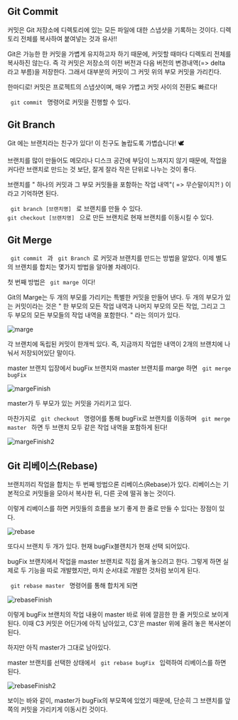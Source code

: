 ## Git Commit

커밋은 Git 저장소에 디렉토리에 있는 모든 파일에 대한 스냅샷을 기록하는 것이다.
디렉토리 전체를 복사하여 붙여넣는 것과 유사!!

Git은 가능한 한 커밋을 가볍게 유지하고자 하기 때문에, 커밋할 때마다 디렉토리 전체를 복사하진 않는다.
즉 각 커밋은 저장소의 이전 버전과 다음 버전의 변경내역(=> delta 라고 부름)을 저장한다. 그래서 대부분의 커밋이 그 커밋 위의 부모 커밋을 가리킨다.

한마디로! 커밋은 프로젝트의 스냅샷이며, 매우 가볍고 커밋 사이의 전환도 빠르다!

<code> git commit </code> 명령어로 커밋을 진행할 수 있다.

## Git Branch

Git 에는 브랜치라는 친구가 있다!
이 친구도 놀랍도록 가볍습니다! 🕊

브랜치를 많이 만들어도 메모리나 디스크 공간에 부담이 느껴지지 않기 때문에, 작업을 커다란 브랜치로 만드는 것 보단,
잘게 잘라 작은 단위로 나누는 것이 좋다.

브랜치를 " 하나의 커밋과 그 부모 커밋들을 포함하는 작업 내역"( => 무슨말이지?! ) 이라고 기억하면 된다.

<code> git branch [브랜치명] </code> 로 브랜치를 만들 수 있다.
<code> git checkout [브랜치명] </code> 으로 만든 브랜치로 현재 브랜치를 이동시킬 수 있다.

## Git Merge

<code> git commit </code> 과 <code> git Branch </code>로 커밋과 브랜치를 만드는 방법을 알았다.
이제 별도의 브랜치를 합치는 몇가지 방법을 알아볼 차례이다.

첫 번째 방법은 <code> git marge </code>이다!

Git의 Marge는 두 개의 부모를 가리키는 특별한 커밋을 만들어 낸다.
두 개의 부모가 있는 커밋이라는 것은 " 한 부모의 모든 작업 내역과 나머지 부모의 모든 작업, 그리고 그 두 부모의 모든 부모들의 작업 내역을 포함한다. " 라는
의미가 있다.

![marge](https://user-images.githubusercontent.com/52366178/90951093-748d5900-e492-11ea-8d5a-8c2be16b106b.JPG)

각 브랜치에 독립된 커밋이 한개씩 있다.
즉, 지금까지 작업한 내역이 2개의 브랜치에 나눠서 저장되어있단 말이다.

master 브랜치 입장에서 bugFix 브랜치와 master 브랜치를 marge 하면 <code> git merge bugFix </code>

![margeFinish](https://user-images.githubusercontent.com/52366178/90951094-7525ef80-e492-11ea-975f-c1b18a691fef.JPG)

master가 두 부모가 있는 커밋을 가리키고 있다.

마찬가지로 <code> git checkout </code> 명령어를 통해 bugFix로 브랜치를 이동하며 <code> git merge master </code> 하면
두 브랜치 모두 같은 작업 내역을 포함하게 된다!

![margeFinish2](https://user-images.githubusercontent.com/52366178/90951095-75be8600-e492-11ea-96da-fa13c2b352d3.JPG)

## Git 리베이스(Rebase)

브랜치끼리 작업을 합치는 두 번째 방법으론 리베이스(Rebase)가 있다.
리베이스는 기본적으로 커밋들을 모아서 복사한 뒤, 다른 곳에 떨궈 놓는 것이다.

이렇게 리베이스를 하면 커밋들의 흐름을 보기 좋게 한 줄로 만들 수 있다는 장점이 있다.

![rebase](https://user-images.githubusercontent.com/52366178/90951097-7bb46700-e492-11ea-972a-a38ce048a65a.JPG)

또다시 브랜치 두 개가 있다.
현재 bugFix블랜치가 현재 선택 되어있다.

bugFix 브랜치에서 작업을 master 브랜치로 직접 옮겨 놓으려고 한다.
그렇게 하면 실제로 두 기능을 따로 개발했지만, 마치 순서대로 개발한 것처럼 보이게 된다.

<code> git rebase master </code> 명령어를 통해 합치게 되면

![rebaseFinish](https://user-images.githubusercontent.com/52366178/90951098-7c4cfd80-e492-11ea-8844-11a5b341fd21.JPG)

이렇게 bugFix 브랜치의 작업 내용이 master 바로 위에 깔끔한 한 줄 커밋으로 보이게 된다.
이때 C3 커밋은 어딘가에 아직 남아있고, C3'은 master 위에 올려 놓은 복사본이 된다.

하지만 아직 master가 그대로 남아있다.

master 브랜치를 선택한 상태에서 <code> git rebase bugFix </code> 입력하여 리베이스를 하면 된다.

![rebaseFinish2](https://user-images.githubusercontent.com/52366178/90951099-7ce59400-e492-11ea-8561-a4324bbe6fc6.JPG)

보이는 바와 같이, master가 bugFix의 부모쪽에 있었기 때문에, 단순히 그 브랜치를 앞쪽의 커밋을 가리키게 이동시킨 것이다.
